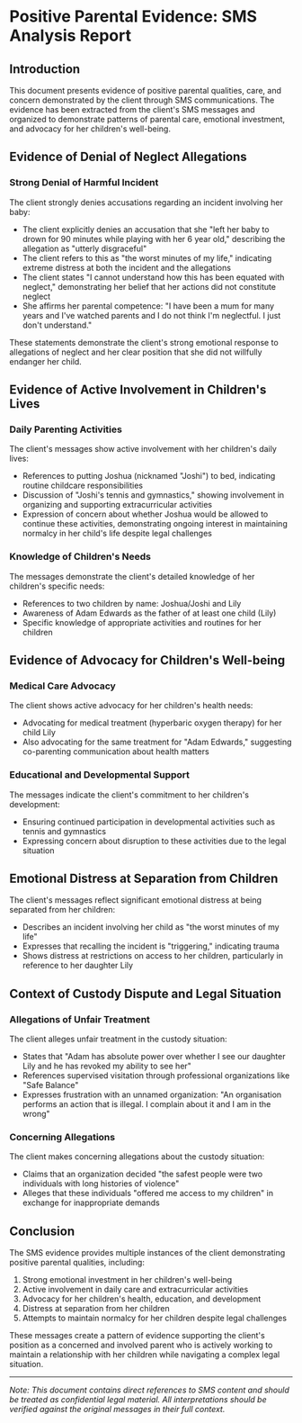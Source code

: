 # Positive Parental Evidence: SMS Analysis Report

## Introduction

This document presents evidence of positive parental qualities, care, and concern demonstrated by the client through SMS communications. The evidence has been extracted from the client's SMS messages and organized to demonstrate patterns of parental care, emotional investment, and advocacy for her children's well-being.

## Evidence of Denial of Neglect Allegations

### Strong Denial of Harmful Incident

The client strongly denies accusations regarding an incident involving her baby:

- The client explicitly denies an accusation that she "left her baby to drown for 90 minutes while playing with her 6 year old," describing the allegation as "utterly disgraceful"
- The client refers to this as "the worst minutes of my life," indicating extreme distress at both the incident and the allegations
- The client states "I cannot understand how this has been equated with neglect," demonstrating her belief that her actions did not constitute neglect
- She affirms her parental competence: "I have been a mum for many years and I've watched parents and I do not think I'm neglectful. I just don't understand."

These statements demonstrate the client's strong emotional response to allegations of neglect and her clear position that she did not willfully endanger her child.

## Evidence of Active Involvement in Children's Lives

### Daily Parenting Activities

The client's messages show active involvement with her children's daily lives:

- References to putting Joshua (nicknamed "Joshi") to bed, indicating routine childcare responsibilities
- Discussion of "Joshi's tennis and gymnastics," showing involvement in organizing and supporting extracurricular activities
- Expression of concern about whether Joshua would be allowed to continue these activities, demonstrating ongoing interest in maintaining normalcy in her child's life despite legal challenges

### Knowledge of Children's Needs

The messages demonstrate the client's detailed knowledge of her children's specific needs:

- References to two children by name: Joshua/Joshi and Lily
- Awareness of Adam Edwards as the father of at least one child (Lily)
- Specific knowledge of appropriate activities and routines for her children

## Evidence of Advocacy for Children's Well-being

### Medical Care Advocacy

The client shows active advocacy for her children's health needs:

- Advocating for medical treatment (hyperbaric oxygen therapy) for her child Lily
- Also advocating for the same treatment for "Adam Edwards," suggesting co-parenting communication about health matters

### Educational and Developmental Support

The messages indicate the client's commitment to her children's development:

- Ensuring continued participation in developmental activities such as tennis and gymnastics
- Expressing concern about disruption to these activities due to the legal situation

## Emotional Distress at Separation from Children

The client's messages reflect significant emotional distress at being separated from her children:

- Describes an incident involving her child as "the worst minutes of my life"
- Expresses that recalling the incident is "triggering," indicating trauma
- Shows distress at restrictions on access to her children, particularly in reference to her daughter Lily

## Context of Custody Dispute and Legal Situation

### Allegations of Unfair Treatment

The client alleges unfair treatment in the custody situation:

- States that "Adam has absolute power over whether I see our daughter Lily and he has revoked my ability to see her"
- References supervised visitation through professional organizations like "Safe Balance"
- Expresses frustration with an unnamed organization: "An organisation performs an action that is illegal. I complain about it and I am in the wrong"

### Concerning Allegations

The client makes concerning allegations about the custody situation:

- Claims that an organization decided "the safest people were two individuals with long histories of violence"
- Alleges that these individuals "offered me access to my children" in exchange for inappropriate demands

## Conclusion

The SMS evidence provides multiple instances of the client demonstrating positive parental qualities, including:

1. Strong emotional investment in her children's well-being
2. Active involvement in daily care and extracurricular activities
3. Advocacy for her children's health, education, and development
4. Distress at separation from her children
5. Attempts to maintain normalcy for her children despite legal challenges

These messages create a pattern of evidence supporting the client's position as a concerned and involved parent who is actively working to maintain a relationship with her children while navigating a complex legal situation.

---

*Note: This document contains direct references to SMS content and should be treated as confidential legal material. All interpretations should be verified against the original messages in their full context.*
